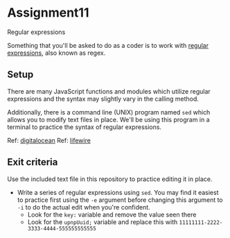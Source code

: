 # Assignment11
Regular expressions

Something that you'll be asked to do as a coder is to work with [regular expressions](https://developer.mozilla.org/en-US/docs/Web/JavaScript/Guide/Regular_Expressions), also known as regex.

## Setup
There are many JavaScript functions and modules which utilize regular expressions and the syntax may slightly vary in the calling method.

Additionally, there is a command line (UNIX) program named `sed` which allows you to modify text files in place. We'll be using this program in a terminal to practice the syntax of regular expressions.

Ref:  [digitalocean](https://www.digitalocean.com/community/tutorials/the-basics-of-using-the-sed-stream-editor-to-manipulate-text-in-linux)
Ref:  [lifewire](https://www.lifewire.com/example-uses-of-sed-2201058)

## Exit criteria
Use the included text file in this repository to practice editing it in place.

* Write a series of regular expressions using `sed`. You may find it easiest to practice first using the `-e` argument before changing this argument to `-i` to do the actual edit when you're confident.
  * Look for the `key:` variable and remove the value seen there
  * Look for the `upnpUuid;` variable and replace this with `11111111-2222-3333-4444-555555555555`
